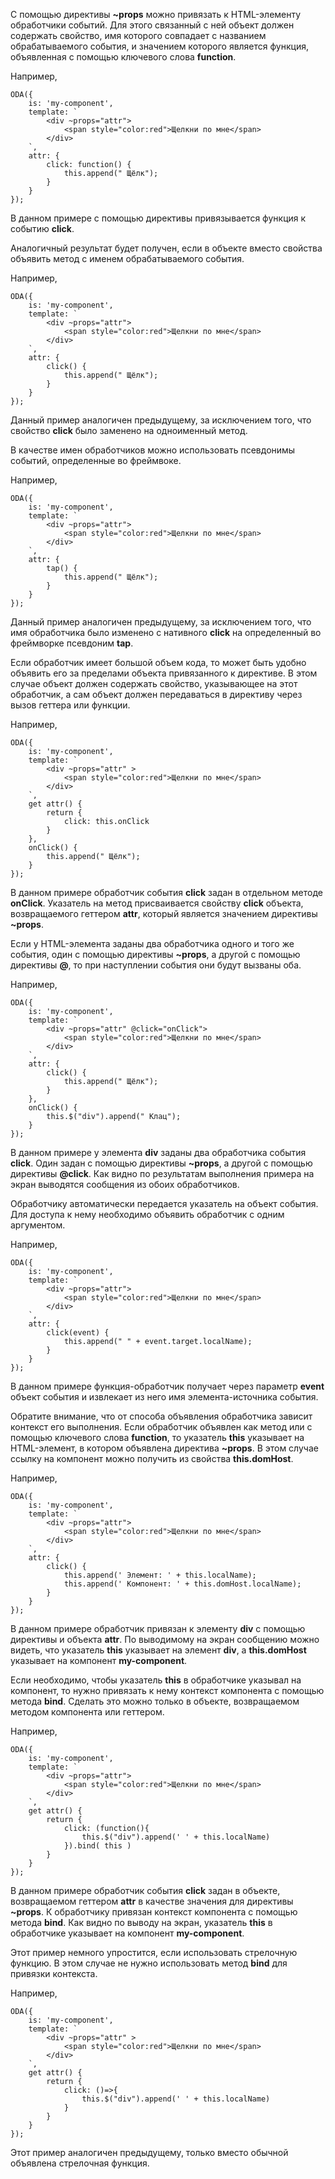 ﻿С помощью директивы **~props** можно привязать к HTML-элементу обработчики событий. Для этого связанный с ней объект должен содержать свойство, имя которого совпадает с названием обрабатываемого события, и значением которого является функция, объявленная с помощью ключевого слова **function**.

Например,

```javascript_run_edit_[my-component.js]
ODA({
    is: 'my-component',
    template: `
        <div ~props="attr">
            <span style="color:red">Щелкни по мне</span>
        </div>
    `,
    attr: {
        click: function() {
            this.append(" Щёлк");
        }
    }
});
```

В данном примере с помощью директивы привязывается функция к событию **click**.

Аналогичный результат будет получен, если в объекте вместо свойства объявить метод с именем обрабатываемого события.

Например,

```javascript_run_edit_[my-component.js]
ODA({
    is: 'my-component',
    template: `
        <div ~props="attr">
            <span style="color:red">Щелкни по мне</span>
        </div>
    `,
    attr: {
        click() {
            this.append(" Щёлк");
        }
    }
});
```

Данный пример аналогичен предыдущему, за исключением того, что свойство **click** было заменено на одноименный метод.

В качестве имен обработчиков можно использовать псевдонимы событий, определенные во фреймвоке.

Например,

```javascript_run_edit_[my-component.js]
ODA({
    is: 'my-component',
    template: `
        <div ~props="attr">
            <span style="color:red">Щелкни по мне</span>
        </div>
    `,
    attr: {
        tap() {
            this.append(" Щёлк");
        }
    }
});
```

Данный пример аналогичен предыдущему, за исключением того, что имя обработчика было изменено с нативного **click** на определенный во фреймворке псевдоним **tap**.

Если обработчик имеет большой объем кода, то может быть удобно объявить его за пределами объекта привязанного к директиве. В этом случае объект должен содержать свойство, указывающее на этот обработчик, а сам объект должен передаваться в директиву через вызов геттера или функции.

Например,

```javascript_run_edit_[my-component.js]
ODA({
    is: 'my-component',
    template: `
        <div ~props="attr" >
            <span style="color:red">Щелкни по мне</span>
        </div>
    `,
    get attr() {
        return {
            click: this.onClick
        }
    },
    onClick() {
        this.append(" Щёлк");
    }
});
```

В данном примере обработчик события **click** задан в отдельном методе **onClick**. Указатель на метод присваивается свойству **click** объекта, возвращаемого геттером **attr**, который является значением директивы **~props**.

Если у HTML-элемента заданы два обработчика одного и того же события, один с помощью директивы **~props**, а другой с помощью директивы **@**, то при наступлении события они будут вызваны оба.

Например,

```javascript_run_edit_[my-component.js]
ODA({
    is: 'my-component',
    template: `
        <div ~props="attr" @click="onClick">
            <span style="color:red">Щелкни по мне</span>
        </div>
    `,
    attr: {
        click() {
            this.append(" Щёлк");
        }
    },
    onClick() {
        this.$("div").append(" Клац");
    }
});
```

В данном примере у элемента **div** заданы два обработчика события **click**. Один задан с помощью директивы **~props**, а другой с помощью директивы **@click**. Как видно по результатам выполнения примера на экран выводятся сообщения из обоих обработчиков.

Обработчику автоматически передается указатель на объект события. Для доступа к нему необходимо объявить обработчик с одним аргументом.

Например,

```javascript_run_edit_[my-component.js]
ODA({
    is: 'my-component',
    template: `
        <div ~props="attr">
            <span style="color:red">Щелкни по мне</span>
        </div>
    `,
    attr: {
        click(event) {
            this.append(" " + event.target.localName);
        }
    }
});
```

В данном примере функция-обработчик получает через параметр **event** объект события и извлекает из него имя элемента-источника события.





Обратите внимание, что от способа объявления обработчика зависит контекст его выполнения. Если обработчик объявлен как метод или с помощью ключевого слова **function**, то указатель **this** указывает на HTML-элемент, в котором объявлена директива **~props**. В этом случае ссылку на компонент можно получить из свойства **this.domHost**.

Например,

```javascript_run_edit_[my-component.js]
ODA({
    is: 'my-component',
    template: `
        <div ~props="attr">
            <span style="color:red">Щелкни по мне</span>
        </div>
    `,
    attr: {
        click() {
            this.append(' Элемент: ' + this.localName);
            this.append(' Компонент: ' + this.domHost.localName);
        }
    }
});
```

В данном примере обработчик привязан к элементу **div** с помощью директивы и объекта **attr**. По выводимому на экран сообщению можно видеть, что указатель **this** указывает на элемент **div**, а **this.domHost** указывает на компонент **my-component**.

Если необходимо, чтобы указатель **this** в обработчике указывал на компонент, то нужно привязать к нему контекст компонента с помощью метода **bind**. Сделать это можно только в объекте, возвращаемом методом компонента или геттером.

Например,

```javascript_run_edit_[my-component.js]
ODA({
    is: 'my-component',
    template: `
        <div ~props="attr">
            <span style="color:red">Щелкни по мне</span>
        </div>
    `,
    get attr() {
        return {
            click: (function(){
                this.$("div").append(' ' + this.localName)
            }).bind( this )
        }
    }
});
```

В данном примере обработчик события **click** задан в объекте, возвращаемом геттером **attr** в качестве значения для директивы **~props**. К обработчику привязан контекст компонента с помощью метода **bind**. Как видно по выводу на экран, указатель **this** в обработчике указывает на компонент **my-component**.

Этот пример немного упростится, если использовать стрелочную функцию. В этом случае не нужно использовать метод **bind** для привязки контекста.

Например,

```javascript_run_edit_[my-component.js]
ODA({
    is: 'my-component',
    template: `
        <div ~props="attr" >
            <span style="color:red">Щелкни по мне</span>
        </div>
    `,
    get attr() {
        return {
            click: ()=>{
                this.$("div").append(' ' + this.localName)
            }
        }
    }
});
```

Этот пример аналогичен предыдущему, только вместо обычной объявлена стрелочная функция.

